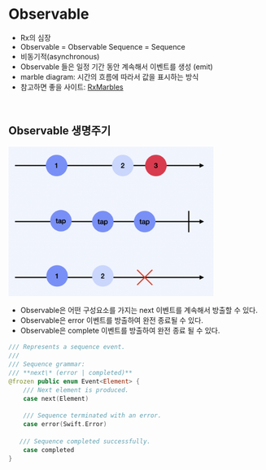 # Observable  

- Rx의 심장
- Observable = Observable Sequence = Sequence 
- 비동기적(asynchronous)
- Observable 들은 일정 기간 동안 계속해서 이벤트를 생성 (emit)
- marble diagram: 시간의 흐름에 따라서 값을 표시하는 방식 
- 참고하면 좋을 사이트: [RxMarbles](https://rxmarbles.com/)

<br/>

## Observable 생명주기
<img src="./images/Observable_01.png" width="80%"/>   

- Observable은 어떤 구성요소를 가지는 next 이벤트를 계속해서 방출할 수 있다.
- Observable은 error 이벤트를 방출하여 완전 종료될 수 있다.
- Observable은 complete 이벤트를 방출하여 완전 종료 될 수 있다.

```swift
/// Represents a sequence event. 
///
/// Sequence grammar:
/// **next\* (error | completed)** 
@frozen public enum Event<Element> {
    /// Next element is produced.
	case next(Element)
	
	/// Sequence terminated with an error.
	case error(Swift.Error)
   
   /// Sequence completed successfully.
	case completed 
}
```

